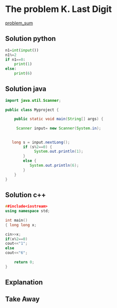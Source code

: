 # The problem K. Last Digit
[problem_sum](https://codeforces.com/group/P9uFhztGih/contest/401786/problem/K)

## Solution python
```python
n1=int(input())
n1%=2
if n1==0:
    print(1)
else:
    print(6)

```
## Solution java
```java
import java.util.Scanner;
 
public class Myproject {
 
    public static void main(String[] args) {
         
     Scanner input= new Scanner(System.in);
      
     
   long s = input.nextLong();
        if (s%2==0) {
             System.out.println(1);
        } 
        else {
           System.out.println(6); 
        }  
    }
}

```
## Solution c++
```c++
##include<iostream>
using namespace std;
 
int main()
{ long long x;
 
cin>>x;
if(x%2==0)
cout<<"1";
else
cout<<"6";
 
    return 0;
}
```
## Explanation

## Take Away

